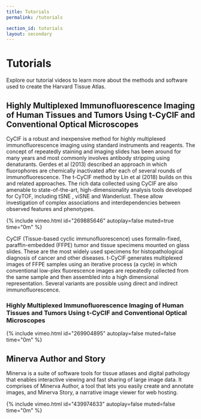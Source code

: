 ```yaml
---
title: Tutorials
permalink: /tutorials

section_id: tutorials
layout: secondary
---
```


# Tutorials
Explore our tutorial videos to learn more about the methods and software used to create the Harvard Tissue Atlas.

## Highly Multiplexed Immunofluorescence Imaging of Human Tissues and Tumors Using t-CyCIF and Conventional Optical Microscopes
CyCIF is a robust and inexpensive method for highly multiplexed immunofluorescence imaging using standard instruments and reagents. The concept of repeatedly staining and imaging slides has been around for many years and most commonly involves antibody stripping using denaturants. Gerdes et al (2013) described an approach in which fluorophores are chemically inactivated after each of several rounds of immunofluorescence. The t-CyCIF method by Lin et al (2018) builds on this and related approaches. The rich data collected using CyCIF are also amenable to state-of-the-art, high-dimensionality analysis tools developed for CyTOF, including tSNE , viSNE and Wanderlust. These allow investigation of complex associations and interdependencies between observed features and phenotypes.

{% include vimeo.html id="269885646" autoplay=false muted=true time="0m" %}

CyCIF (Tissue-based cyclic immunofluorescence) uses formalin-fixed, paraffin-embedded (FFPE) tumor and tissue specimens mounted on glass slides. These are the most widely used specimens for histopathological diagnosis of cancer and other diseases. t-CyCIF generates multiplexed images of FFPE samples using an iterative process (a cycle) in which conventional low-plex fluorescence images are repeatedly collected from the same sample and then assembled into a high dimensional representation. Several variants are possible using direct and indirect immunofluorescence.

### Highly Multiplexed Immunofluorescence Imaging of Human Tissues and Tumors Using t-CyCIF and Conventional Optical Microscopes
{% include vimeo.html id="269904895" autoplay=false muted=false time="0m" %}

## Minerva Author and Story
Minerva is a suite of software tools for tissue atlases and digital pathology that enables interactive viewing and fast sharing of large image data. It comprises of Minerva Author, a tool that lets you easily create and annotate images, and Minerva Story, a narrative image viewer for web hosting.

{% include vimeo.html id="439974633" autoplay=false muted=false time="0m" %}

